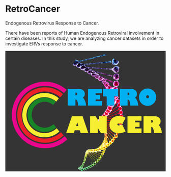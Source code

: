 # RetroCancer



Endogenous Retrovirus Response to Cancer.

There have been reports of Human Endogenous Retroviral involvement in certain diseases. In this study, we are analyzing cancer datasets in order to investigate ERVs response to cancer.


![Logo](retrologo.tif)
